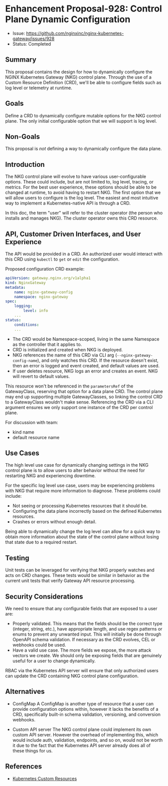 # Enhancement Proposal-928: Control Plane Dynamic Configuration

- Issue: https://github.com/nginxinc/nginx-kubernetes-gateway/issues/928
- Status: Completed

## Summary

This proposal contains the design for how to dynamically configure the NGINX Kubernetes Gateway (NKG) control plane.
Through the use of a Custom Resource Definition (CRD), we'll be able to configure fields such as log level or
telemetry at runtime.

## Goals

Define a CRD to dynamically configure mutable options for the NKG control plane. The only initial configurable
option that we will support is log level.

## Non-Goals

This proposal is *not* defining a way to dynamically configure the data plane.

## Introduction

The NKG control plane will evolve to have various user-configurable options. These could include, but are not
limited to, log level, tracing, or metrics. For the best user experience, these options should be able to be
changed at runtime, to avoid having to restart NKG. The first option that we will allow users to configure is the
log level. The easiest and most intuitive way to implement a Kubernetes-native API is through a CRD.

In this doc, the term "user" will refer to the cluster operator (the person who installs and manages NKG). The
cluster operator owns this CRD resource.

## API, Customer Driven Interfaces, and User Experience

The API would be provided in a CRD. An authorized user would interact with this CRD using `kubectl` to `get`
or `edit` the configuration.

Proposed configuration CRD example:

```yaml
apiVersion: gateway.nginx.org/v1alpha1
kind: NginxGateway
metadata:
    name: nginx-gateway-config
    namespace: nginx-gateway
spec:
    logging:
        level: info
    ...
status:
    conditions:
    ...
```

- The CRD would be Namespace-scoped, living in the same Namespace as the controller that it applies to.
- CRD is initialized and created when NKG is deployed.
- NKG references the name of this CRD via CLI arg (`--nginx-gateway-config-name`), and only watches this CRD.
  If the resource doesn't exist, then an error is logged and event created, and default values are used.
- If user deletes resource, NKG logs an error and creates an event. NKG will revert to default values.

This resource won't be referenced in the `parametersRef` of the GatewayClass, reserving that option for a data
plane CRD. The control plane may end up supporting multiple GatewayClasses, so linking the control CRD to a
GatewayClass wouldn't make sense. Referencing the CRD via a CLI argument ensures we only support one instance of
the CRD per control plane.

For discussion with team:

- kind name
- default resource name

## Use Cases

The high level use case for dynamically changing settings in the NKG control plane is to allow users to alter
behavior without the need for restarting NKG and experiencing downtime.

For the specific log level use case, users may be experiencing problems with NKG that require more information to
diagnose. These problems could include:

- Not seeing or processing Kubernetes resources that it should be.
- Configuring the data plane incorrectly based on the defined Kubernetes resources.
- Crashes or errors without enough detail.

Being able to dynamically change the log level can allow for a quick way to obtain more information about
the state of the control plane without losing that state due to a required restart.

## Testing

Unit tests can be leveraged for verifying that NKG properly watches and acts on CRD changes. These tests would
be similar in behavior as the current unit tests that verify Gateway API resource processing.

## Security Considerations

We need to ensure that any configurable fields that are exposed to a user are:

- Properly validated. This means that the fields should be the correct type (integer, string, etc.), have appropriate
length, and use regex patterns or enums to prevent any unwanted input. This will initially be done through
OpenAPI schema validation. If necessary as the CRD evolves, CEL or webhooks could be used.
- Have a valid use case. The more fields we expose, the more attack vectors we create. We should only be exposing
fields that are genuinely useful for a user to change dynamically.

RBAC via the Kubernetes API server will ensure that only authorized users can update the CRD containing NKG control
plane configuration.

## Alternatives

- ConfigMap
A ConfigMap is another type of resource that a user can provide configuration options within, however it lacks the
benefits of a CRD, specifically built-in schema validation, versioning, and conversion webhooks.

- Custom API server
The NKG control plane could implement its own custom API server. However the overhead of implementing this, which
would include auth, validation, endpoints, and so on, would not be worth it due to the fact that the Kubernetes
API server already does all of these things for us.

## References

- [Kubernetes Custom Resources](https://kubernetes.io/docs/concepts/extend-kubernetes/api-extension/custom-resources/)
